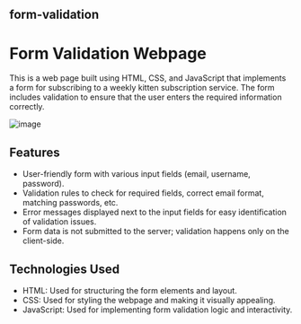 ## form-validation
# Form Validation Webpage

This is a web page built using HTML, CSS, and JavaScript that implements a form for subscribing to a weekly kitten subscription service. The form includes validation to ensure that the user enters the required information correctly.

![image](https://github.com/mebenbenyo/form-validation/assets/117006580/5306ee0f-7345-432e-9211-2e2d0f82b67e)

## Features

- User-friendly form with various input fields (email, username, password).
- Validation rules to check for required fields, correct email format, matching passwords, etc.
- Error messages displayed next to the input fields for easy identification of validation issues.
- Form data is not submitted to the server; validation happens only on the client-side.

## Technologies Used

- HTML: Used for structuring the form elements and layout.
- CSS: Used for styling the webpage and making it visually appealing.
- JavaScript: Used for implementing form validation logic and interactivity.
